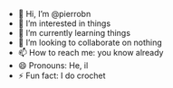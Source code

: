 - 👋 Hi, I’m @pierrobn
- 👀 I’m interested in things
- 🌱 I’m currently learning things
- 💞️ I’m looking to collaborate on nothing
- 📫 How to reach me: you know already
- 😄 Pronouns: He, il
- ⚡ Fun fact: I do crochet
